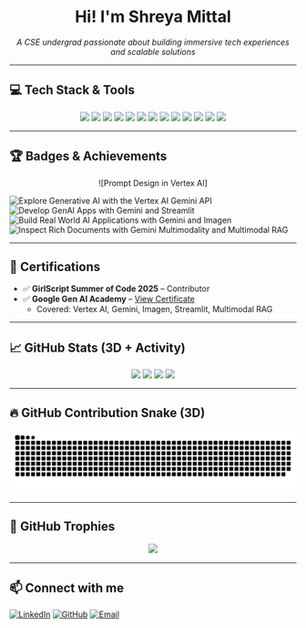 <h1 align="center">Hi! I'm Shreya Mittal</h1>
<p align="center">
  <i>A CSE undergrad passionate about building immersive tech experiences and scalable solutions</i>
</p>

---

## 💻 Tech Stack & Tools

<p align="center">
  <img src="https://img.shields.io/badge/Python-3670A0?style=for-the-badge&logo=python&logoColor=ffdd54"/>
  <img src="https://img.shields.io/badge/C/C++-00599C?style=for-the-badge&logo=c&logoColor=white"/>
  <img src="https://img.shields.io/badge/HTML5-e34c26?style=for-the-badge&logo=html5&logoColor=white"/>
  <img src="https://img.shields.io/badge/CSS3-1572B6?style=for-the-badge&logo=css3&logoColor=white"/>
  <img src="https://img.shields.io/badge/JavaScript-f7df1e?style=for-the-badge&logo=javascript&logoColor=black"/>
  <img src="https://img.shields.io/badge/React-61DAFB?style=for-the-badge&logo=react&logoColor=black"/>
  <img src="https://img.shields.io/badge/Three.js-000000?style=for-the-badge&logo=three.js&logoColor=white"/>
  <img src="https://img.shields.io/badge/Docker-2496ed?style=for-the-badge&logo=docker&logoColor=white"/>
  <img src="https://img.shields.io/badge/Kubernetes-326ce5?style=for-the-badge&logo=kubernetes&logoColor=white"/>
  <img src="https://img.shields.io/badge/Git-F05032?style=for-the-badge&logo=git&logoColor=white"/>
  <img src="https://img.shields.io/badge/GitHub-181717?style=for-the-badge&logo=github&logoColor=white"/>
  <img src="https://img.shields.io/badge/MySQL-4479A1?style=for-the-badge&logo=mysql&logoColor=white"/>
  <img src="https://img.shields.io/badge/Figma-F24E1E?style=for-the-badge&logo=figma&logoColor=white"/>
</p>

---

## 🏆 Badges & Achievements

<p align="center">
  ![Prompt Design in Vertex AI]<div data-iframe-width="150" data-iframe-height="270" data-share-badge-id="74dee6c9-a336-4591-98a4-4b960082c564" data-share-badge-host="https://www.credly.com"></div><script type="text/javascript" async src="//cdn.credly.com/assets/utilities/embed.js"></script>
  <img src="https://www.credly.com/badges/a9eb3cb6-7c38-486e-adcb-b68702043cc7/public_url" alt="Explore Generative AI with the Vertex AI Gemini API"/>
  <img src="https://www.credly.com/badges/bcf1a845-d629-4686-84e7-ca74231cbd41/public_url" alt="Develop GenAI Apps with Gemini and Streamlit"/>
  <img src="https://www.credly.com/badges/15eed812-b0a0-4441-8a0b-2699e46bbce7/public_url" alt="Build Real World AI Applications with Gemini and Imagen"/>
  <img src="https://www.credly.com/badges/e53b1b6c-029f-4ab6-a376-906e894819ad/public_url" alt="Inspect Rich Documents with Gemini Multimodality and Multimodal RAG"/>
</p>

---

## 📜 Certifications

- ✅ **GirlScript Summer of Code 2025** – Contributor
- ✅ **Google Gen AI Academy** – [View Certificate](https://drive.google.com/file/d/1NsqsjrbOM9uoE_j5T2QlhTW25Na5ASG7/view?usp=sharing)
  - Covered: Vertex AI, Gemini, Imagen, Streamlit, Multimodal RAG

---

## 📈 GitHub Stats (3D + Activity)

<p align="center">
  <img src="https://github-readme-stats.vercel.app/api?username=shrxyyya&show_icons=true&theme=radical"/>
  <img src="https://github-readme-streak-stats.herokuapp.com/?user=shrxyyya&theme=radical"/>
  <img src="https://github-readme-activity-graph.vercel.app/graph?username=shrxyyya&theme=react-dark"/>
  <img src="https://github-readme-stats.vercel.app/api/top-langs/?username=shrxyyya&layout=compact&theme=radical"/>
</p>

---

## 🔥 GitHub Contribution Snake (3D)

<p align="center">
  <img src="https://raw.githubusercontent.com/platane/snk/output/github-contribution-grid-snake.svg" alt="snake"/>
</p>

---

## 🏅 GitHub Trophies

<p align="center">
  <img src="https://github-profile-trophy.vercel.app/?username=shrxyyya&theme=onedark&column=4&margin-w=10&margin-h=10"/>
</p>

---

## 📫 Connect with me

[![LinkedIn](https://img.shields.io/badge/LinkedIn-blue?style=flat&logo=linkedin)](https://linkedin.com/in/shreya-mittal3)
[![GitHub](https://img.shields.io/badge/GitHub-black?style=flat&logo=github)](https://github.com/shrxyyya)
[![Email](https://img.shields.io/badge/Gmail-red?style=flat&logo=gmail)](mailto:shreya5.mittal3@gmail.com)

